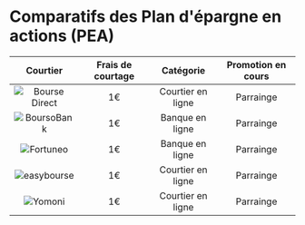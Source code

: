# Comparatifs des Plan d'épargne en actions (PEA)

|Courtier|Frais de courtage|Catégorie|Promotion en cours|
|:-------------:|:-----------:|:----:|:----:|
|![Bourse Direct](https://i.ibb.co/k4zZd5m/1.webp)|1€|Courtier en ligne|Parrainge|
|![BoursoBank](https://i.ibb.co/B3PmCFS/4.jpg) |1€|Banque en ligne|Parrainge|
|![Fortuneo](https://i.ibb.co/dJjf60q/2.webp)|1€|Banque en ligne|Parrainge|
|![easybourse](https://i.ibb.co/prC8Q5x/5.webp)|1€|Courtier en ligne|Parrainge|
|![Yomoni](https://i.ibb.co/xHqr2PS/3.webp)|1€|Courtier en ligne|Parrainge|
